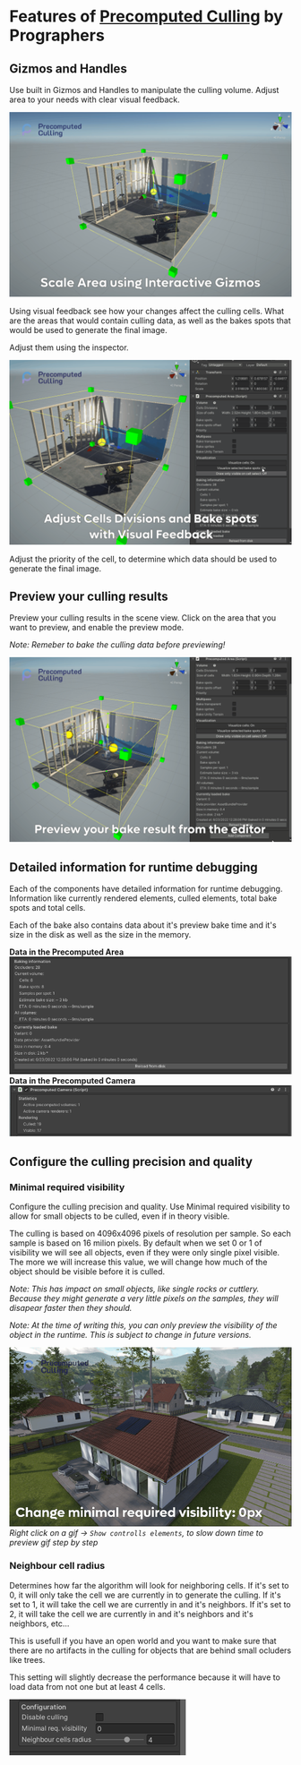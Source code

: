 # Features of [Precomputed Culling](https://prographers.com/precomputed-culling) by Prographers

## Gizmos and Handles

Use built in Gizmos and Handles to manipulate the culling volume. Adjust area to your needs with clear visual feedback. 

![Gizmos and Handles](../images/gizmos.gif)

Using visual feedback see how your changes affect the culling cells. What are the areas that would contain culling data, as well as the bakes spots that would be used to generate the final image.

Adjust them using the inspector.

![Spots and Cells](../images/spots-and-cells.gif)

Adjust the priority of the cell, to determine which data should be used to generate the final image.

## Preview your culling results

Preview your culling results in the scene view. Click on the area that you want to preview, and enable the preview mode.

*Note: Remeber to bake the culling data before previewing!*

![Preview bake](../images/preview-bake.gif)

## Detailed information for runtime debugging

Each of the components have detailed information for runtime debugging. Information like currently rendered elements, culled elements, total bake spots and total cells. 

Each of the bake also contains data about it's preview bake time and it's size in the disk as well as the size in the memory.

**Data in the Precomputed Area**
![Area data](../images/area-data.png)
**Data in the Precomputed Camera**
![Camera data](../images/camera-data.png)

## Configure the culling precision and quality

### Minimal required visibility

Configure the culling precision and quality. Use Minimal required visibility to allow for small objects to be culled, even if in theory visible. 

The culling is based on 4096x4096 pixels of resolution per sample. So each sample is based on 16 milion pixels. By default when we set 0 or 1 of visibility we will see all objects, even if they were only single pixel visible. The more we will increase this value, we will change how much of the object should be visible before it is culled.

*Note: This has impact on small objects, like single rocks or cuttlery. Because they might generate a very little pixels on the samples, they will disapear faster then they should.*

*Note: At the time of writing this, you can only preview the visibility of the object in the runtime. This is subject to change in future versions.*

![Minimal Required Visibility](../images/minimal-required-visibility.gif)
*Right click on a gif -> `Show controlls elements`, to slow down time to preview gif step by step*

### Neighbour cell radius

Determines how far the algorithm will look for neighboring cells. If it's set to 0, it will only take the cell we are currently in to generate the culling. If it's set to 1, it will take the cell we are currently in and it's neighbors. If it's set to 2, it will take the cell we are currently in and it's neighbors and it's neighbors, etc...

This is usefull if you have an open world and you want to make sure that there are no artifacts in the culling for objects that are behind small ocluders like trees. 

This setting will slightly decrease the performance because it will have to load data from not one but at least 4 cells.

![Camera quality](../images/camera-quality.png)
